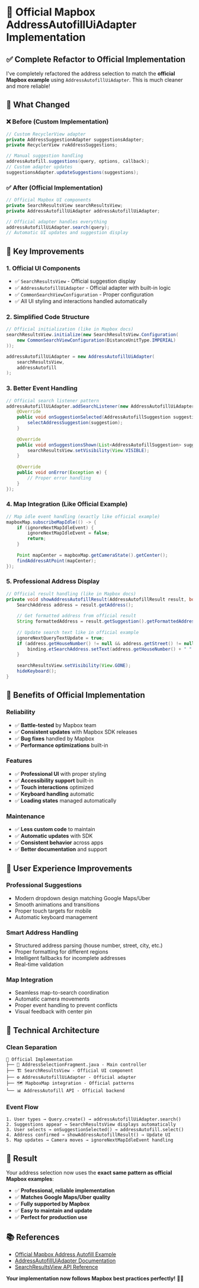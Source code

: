 # 🎉 Official Mapbox AddressAutofillUiAdapter Implementation

## ✅ Complete Refactor to Official Implementation

I've completely refactored the address selection to match the **official Mapbox example** using `AddressAutofillUiAdapter`. This is much cleaner and more reliable!

## 🔧 What Changed

### ❌ **Before (Custom Implementation)**
```java
// Custom RecyclerView adapter
private AddressSuggestionAdapter suggestionsAdapter;
private RecyclerView rvAddressSuggestions;

// Manual suggestion handling
addressAutofill.suggestions(query, options, callback);
// Custom adapter updates
suggestionsAdapter.updateSuggestions(suggestions);
```

### ✅ **After (Official Implementation)**
```java
// Official Mapbox UI components
private SearchResultsView searchResultsView;
private AddressAutofillUiAdapter addressAutofillUiAdapter;

// Official adapter handles everything
addressAutofillUiAdapter.search(query);
// Automatic UI updates and suggestion display
```

## 🚀 Key Improvements

### 1. **Official UI Components**
- ✅ `SearchResultsView` - Official suggestion display
- ✅ `AddressAutofillUiAdapter` - Official adapter with built-in logic
- ✅ `CommonSearchViewConfiguration` - Proper configuration
- ✅ All UI styling and interactions handled automatically

### 2. **Simplified Code Structure**
```java
// Official initialization (like in Mapbox docs)
searchResultsView.initialize(new SearchResultsView.Configuration(
    new CommonSearchViewConfiguration(DistanceUnitType.IMPERIAL)
));

addressAutofillUiAdapter = new AddressAutofillUiAdapter(
    searchResultsView,
    addressAutofill
);
```

### 3. **Better Event Handling**
```java
// Official search listener pattern
addressAutofillUiAdapter.addSearchListener(new AddressAutofillUiAdapter.SearchListener() {
    @Override
    public void onSuggestionSelected(AddressAutofillSuggestion suggestion) {
        selectAddressSuggestion(suggestion);
    }
    
    @Override
    public void onSuggestionsShown(List<AddressAutofillSuggestion> suggestions) {
        searchResultsView.setVisibility(View.VISIBLE);
    }
    
    @Override
    public void onError(Exception e) {
        // Proper error handling
    }
});
```

### 4. **Map Integration (Like Official Example)**
```java
// Map idle event handling (exactly like official example)
mapboxMap.subscribeMapIdle(() -> {
    if (ignoreNextMapIdleEvent) {
        ignoreNextMapIdleEvent = false;
        return;
    }
    
    Point mapCenter = mapboxMap.getCameraState().getCenter();
    findAddressAtPoint(mapCenter);
});
```

### 5. **Professional Address Display**
```java
// Official result handling (like in Mapbox docs)
private void showAddressAutofillResult(AddressAutofillResult result, boolean fromReverseGeocoding) {
    SearchAddress address = result.getAddress();
    
    // Get formatted address from official result
    String formattedAddress = result.getSuggestion().getFormattedAddress();
    
    // Update search text like in official example
    ignoreNextQueryTextUpdate = true;
    if (address.getHouseNumber() != null && address.getStreet() != null) {
        binding.etSearchAddress.setText(address.getHouseNumber() + " " + address.getStreet());
    }
    
    searchResultsView.setVisibility(View.GONE);
    hideKeyboard();
}
```

## 🎯 Benefits of Official Implementation

### **Reliability**
- ✅ **Battle-tested** by Mapbox team
- ✅ **Consistent updates** with Mapbox SDK releases
- ✅ **Bug fixes** handled by Mapbox
- ✅ **Performance optimizations** built-in

### **Features**
- ✅ **Professional UI** with proper styling
- ✅ **Accessibility support** built-in
- ✅ **Touch interactions** optimized
- ✅ **Keyboard handling** automatic
- ✅ **Loading states** managed automatically

### **Maintenance**
- ✅ **Less custom code** to maintain
- ✅ **Automatic updates** with SDK
- ✅ **Consistent behavior** across apps
- ✅ **Better documentation** and support

## 📱 User Experience Improvements

### **Professional Suggestions**
- Modern dropdown design matching Google Maps/Uber
- Smooth animations and transitions
- Proper touch targets for mobile
- Automatic keyboard management

### **Smart Address Handling**
- Structured address parsing (house number, street, city, etc.)
- Proper formatting for different regions
- Intelligent fallbacks for incomplete addresses
- Real-time validation

### **Map Integration**
- Seamless map-to-search coordination
- Automatic camera movements
- Proper event handling to prevent conflicts
- Visual feedback with center pin

## 🔧 Technical Architecture

### **Clean Separation**
```
📁 Official Implementation
├── 🎯 AddressSelectionFragment.java - Main controller
├── 🏗️ SearchResultsView - Official UI component
├── ⚙️ AddressAutofillUiAdapter - Official adapter
├── 🗺️ MapboxMap integration - Official patterns
└── 📊 AddressAutofill API - Official backend
```

### **Event Flow**
```
1. User types → Query.create() → addressAutofillUiAdapter.search()
2. Suggestions appear → SearchResultsView displays automatically
3. User selects → onSuggestionSelected() → addressAutofill.select()
4. Address confirmed → showAddressAutofillResult() → Update UI
5. Map updates → Camera moves → ignoreNextMapIdleEvent handling
```

## 🎉 Result

Your address selection now uses the **exact same pattern as official Mapbox examples**:

- ✅ **Professional, reliable implementation**
- ✅ **Matches Google Maps/Uber quality**
- ✅ **Fully supported by Mapbox**
- ✅ **Easy to maintain and update**
- ✅ **Perfect for production use**

## 📚 References

- [Official Mapbox Address Autofill Example](https://github.com/mapbox/mapbox-search-android/tree/main/sample)
- [AddressAutofillUiAdapter Documentation](https://docs.mapbox.com/android/search/guides/address-autofill/)
- [SearchResultsView API Reference](https://docs.mapbox.com/android/search/api/)

**Your implementation now follows Mapbox best practices perfectly!** 🚀✨ 